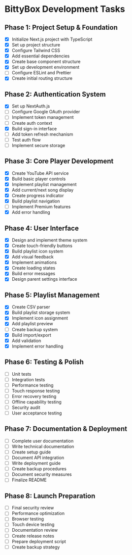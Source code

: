 # BittyBox Development Tasks

## Phase 1: Project Setup & Foundation
- [x] Initialize Next.js project with TypeScript
- [x] Set up project structure
- [x] Configure Tailwind CSS
- [x] Add essential dependencies
- [x] Create base component structure
- [x] Set up development environment
- [ ] Configure ESLint and Prettier
- [x] Create initial routing structure

## Phase 2: Authentication System
- [x] Set up NextAuth.js
- [ ] Configure Google OAuth provider
- [ ] Implement token management
- [ ] Create auth context
- [x] Build sign-in interface
- [ ] Add token refresh mechanism
- [ ] Test auth flow
- [ ] Implement secure storage

## Phase 3: Core Player Development
- [x] Create YouTube API service
- [x] Build basic player controls
- [x] Implement playlist management
- [x] Add current/next song display
- [x] Create progress indicator
- [x] Build playlist navigation
- [ ] Implement Premium features
- [x] Add error handling

## Phase 4: User Interface
- [x] Design and implement theme system
- [x] Create touch-friendly buttons
- [x] Build playlist icon system
- [x] Add visual feedback
- [x] Implement animations
- [x] Create loading states
- [x] Build error messages
- [x] Design parent settings interface

## Phase 5: Playlist Management
- [x] Create CSV parser
- [x] Build playlist storage system
- [x] Implement icon assignment
- [x] Add playlist preview
- [ ] Create backup system
- [x] Build import/export
- [x] Add validation
- [x] Implement error handling

## Phase 6: Testing & Polish
- [ ] Unit tests
- [ ] Integration tests
- [ ] Performance testing
- [ ] Touch response testing
- [ ] Error recovery testing
- [ ] Offline capability testing
- [ ] Security audit
- [ ] User acceptance testing

## Phase 7: Documentation & Deployment
- [ ] Complete user documentation
- [ ] Write technical documentation
- [ ] Create setup guide
- [ ] Document API integration
- [ ] Write deployment guide
- [ ] Create backup procedures
- [ ] Document security measures
- [ ] Finalize README

## Phase 8: Launch Preparation
- [ ] Final security review
- [ ] Performance optimization
- [ ] Browser testing
- [ ] Touch device testing
- [ ] Documentation review
- [ ] Create release notes
- [ ] Prepare deployment script
- [ ] Create backup strategy